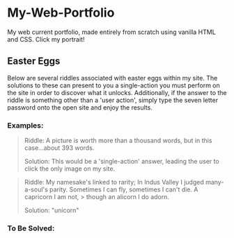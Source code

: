 # My-Web-Portfolio
My web current portfolio, made entirely from scratch using vanilla HTML and CSS. Click my portrait!

## Easter Eggs
Below are several riddles associated with easter eggs within my site. The solutions to these can present to you a single-action you must perform on the site in order to discover what it unlocks. Additionally, if the answer to the riddle is something other than a 'user action', simply type the seven letter password onto the open site and enjoy the results. 

### Examples: 
> Riddle: A picture is worth more than a thousand words, but in this case...about 393 words.
> 
> Solution: This would be a 'single-action' answer, leading the user to click the only image on my site. 

> Riddle: My namesake's linked to rarity; In Indus Valley I judged many-a-soul's parity. Sometimes I can fly, sometimes I can't die. A capricorn I am not, > though an alicorn I do adorn.
> 
> Solution: "unicorn"

### To Be Solved: 
>
